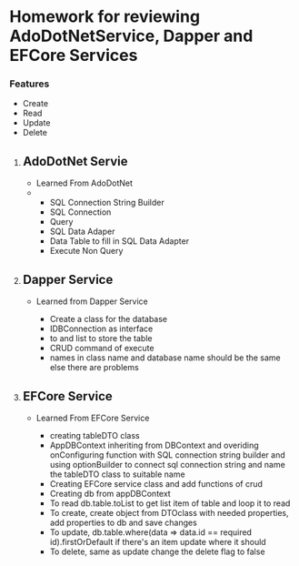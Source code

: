 <h1>Homework for reviewing AdoDotNetService, Dapper and EFCore Services</h1>
<h3>Features</h3>
<ul>
  <li>Create</li>
  <li>Read</li>
  <li>Update</li>
  <li>Delete</li>
</ul>
<ol>
  <li><h2>AdoDotNet Servie</h2></li>
  <ul><li>Learned From AdoDotNet</li>
  <li><ul>
    <li>SQL Connection String Builder</li>
    <li>SQL Connection</li>
    <li>Query</li>
    <li>SQL Data Adaper</li>
    <li>Data Table to fill in SQL Data Adapter</li>
    <li>Execute Non Query</li>
  </ul></li>
  </ul>
  
  <li><h2>Dapper Service</h2></li>
  <ul>
    <li>Learned from Dapper Service</li>
  <ul>
    <li>Create a class for the database</li>
    <li>IDBConnection as interface</li>
    <li> <dynamic> to <ClassName> and list to store the table </li>
    <li>CRUD command of execute</li>
    <li>names in class name and database name should be the same else there are problems</li>
  </ul>
  </ul>
  
  <li><h2>EFCore Service</h2></li>
  <ul><li>Learned From EFCore Service</li>
  <ul>
    <li>creating tableDTO class</li>
    <li>AppDBContext inheriting from DBContext and overiding onConfiguring function with SQL connection string builder and using optionBuilder to connect sql connection string and name the tableDTO class to suitable name </li>
    <li>Creating EFCore service class and add functions of crud</li>
    <li>Creating db from appDBContext</li>
    <li>To read db.table.toList to get list item of table and loop it to read</li>
    <li>To create, create object from DTOclass with needed properties, add properties to db and save changes </li>
    <li>To update, db.table.where(data => data.id == required id).firstOrDefault if there's an item update where it should</li>
    <li>To delete, same as update change the delete flag to false</li>
  </ul>
  </ul>
  


  
 
</ol>

